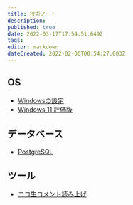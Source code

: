 ```yaml
---
title: 技術ノート
description: 
published: true
date: 2022-03-17T17:54:51.649Z
tags: 
editor: markdown
dateCreated: 2022-02-06T00:54:27.003Z
---
```


## OS

- [Windowsの設定](/ja/technote/windows-config)
- [Windows 11 評価版](/ja/technote/windows11評価版)

## データベース

- [PostgreSQL](/ja/technote/postgres)

## ツール

- [ニコ生コメント読み上げ](/ja/technote/ニコ生コメント読み上げ)

